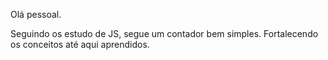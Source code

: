Olá pessoal.


Seguindo os estudo de JS, segue um contador bem simples. Fortalecendo os conceitos até aqui aprendidos.